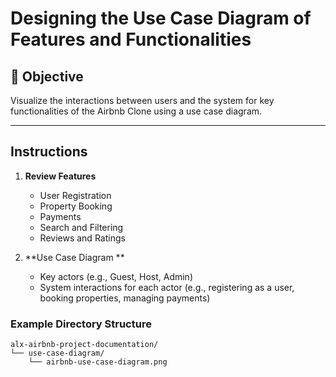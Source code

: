 # Designing the Use Case Diagram of Features and Functionalities  

## 🎯 Objective  
Visualize the interactions between users and the system for key functionalities of the Airbnb Clone using a use case diagram.

---

## Instructions  

1. **Review Features**  
   - User Registration  
   - Property Booking  
   - Payments  
   - Search and Filtering
   - Reviews and Ratings

2. **Use Case Diagram **  
   - Key actors (e.g., Guest, Host, Admin)  
   - System interactions for each actor (e.g., registering as a user, booking properties, managing payments)  


### Example Directory Structure  

```plaintext
alx-airbnb-project-documentation/  
└── use-case-diagram/  
    └── airbnb-use-case-diagram.png  
